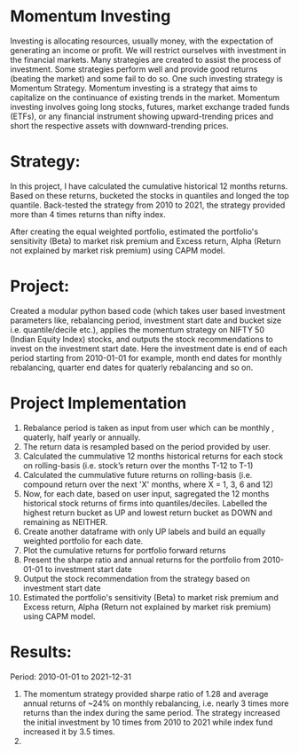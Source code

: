 # Momentum Investing

Investing is allocating resources, usually money, with the expectation of generating an income or profit. 
We will restrict ourselves with investment in the financial markets. Many strategies are created to assist the process of investment. Some strategies perform well and provide good returns (beating the market) and some fail to do so.
One such investing strategy is Momentum Strategy.
Momentum investing is a strategy that aims to capitalize on the continuance of existing trends in the market.
Momentum investing involves going long stocks, futures, market exchange traded funds (ETFs), or any financial instrument showing upward-trending prices and short the respective assets with downward-trending prices.

# Strategy:

In this project, I have calculated the cumulative historical 12 months returns. Based on these returns, bucketed the stocks in quantiles and longed the top quantile. Back-tested the strategy from 2010 to 2021, the strategy provided more than 4 times returns than nifty index.

After creating the equal weighted portfolio, estimated the portfolio's sensitivity (Beta) to market risk premium and Excess return, Alpha (Return not explained by market risk premium) using CAPM model. 

# Project:

Created a modular python based code (which takes user based investment parameters like, rebalancing period, investment start date and bucket size i.e. quantile/decile etc.),  applies the momentum strategy on NIFTY 50 (Indian Equity Index) stocks, and outputs the stock recommendations to invest on the investment start date. Here the investment date is end of each period starting from 2010-01-01 for example, month end dates for monthly rebalancing, quarter end dates for quaterly rebalancing and so on.

# Project Implementation

1. Rebalance period is taken as input from user which can be monthly , quaterly, half yearly or annually.
2. The return data is resampled based on the period provided by user.
3. Calculated the cummulative 12 months historical returns for each stock on rolling-basis (i.e. stock’s return over the months T-12 to T-1)
4. Calculated the cummulative future returns on rolling-basis (i.e. compound return over the next 'X' months, where X = 1, 3, 6 and 12)
5. Now, for each date, based on user input, sagregated the 12 months historical stock returns of firms into quantiles/deciles. Labelled the highest return bucket as UP and lowest return bucket as DOWN and remaining as NEITHER.
6. Create another dataframe with only UP labels and build an equally weighted portfolio for each date. 
7. Plot the cumulative returns for portfolio forward returns
8. Present the sharpe ratio and annual returns for the portfolio from 2010-01-01 to investment start date
9. Output the stock recommendation from the strategy based on investment start date
10. Estimated the portfolio's sensitivity (Beta) to market risk premium and Excess return, Alpha (Return not explained by market risk premium) using CAPM model.

# Results:

Period: 2010-01-01 to 2021-12-31

1. The momentum strategy provided sharpe ratio of 1.28 and average annual returns of ~24% on monthly rebalancing, i.e. nearly 3 times more returns than the index during the same period. The strategy increased the initial investment by 10 times from 2010 to 2021 while index fund increased it by 3.5 times.
2. 
